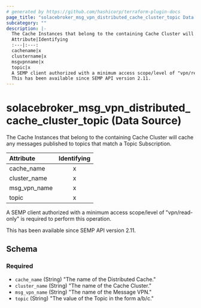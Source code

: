 ```yaml
---
# generated by https://github.com/hashicorp/terraform-plugin-docs
page_title: "solacebroker_msg_vpn_distributed_cache_cluster_topic Data Source - solacebroker"
subcategory: ""
description: |-
  The Cache Instances that belong to the containing Cache Cluster will cache any messages published to topics that match a Topic Subscription.
  Attribute|Identifying
  :---|:---:
  cachename|x
  clustername|x
  msgvpnname|x
  topic|x
  A SEMP client authorized with a minimum access scope/level of "vpn/read-only" is required to perform this operation.
  This has been available since SEMP API version 2.11.
---
```


# solacebroker_msg_vpn_distributed_cache_cluster_topic (Data Source)

The Cache Instances that belong to the containing Cache Cluster will cache any messages published to topics that match a Topic Subscription.


Attribute|Identifying
:---|:---:
cache_name|x
cluster_name|x
msg_vpn_name|x
topic|x



A SEMP client authorized with a minimum access scope/level of "vpn/read-only" is required to perform this operation.

This has been available since SEMP API version 2.11.



<!-- schema generated by tfplugindocs -->
## Schema

### Required

- `cache_name` (String) "The name of the Distributed Cache."
- `cluster_name` (String) "The name of the Cache Cluster."
- `msg_vpn_name` (String) "The name of the Message VPN."
- `topic` (String) "The value of the Topic in the form a/b/c."
